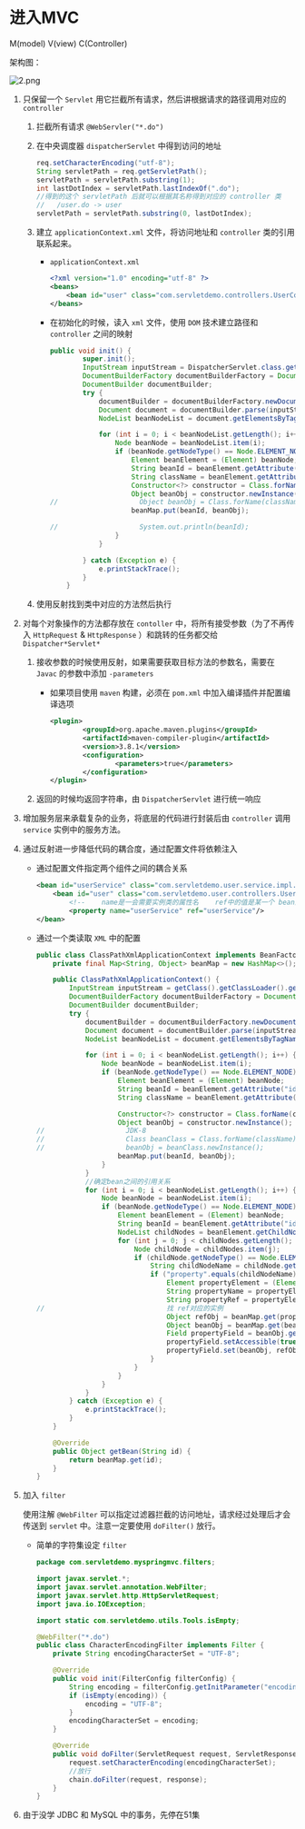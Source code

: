 # 进入MVC

M(model)  V(view) C(Controller)

架构图：

![2.png](2.png)

1. 只保留一个 `Servlet` 用它拦截所有请求，然后讲根据请求的路径调用对应的 `controller` 
    1. 拦截所有请求 `@WebServler("*.do")` 
    2. 在中央调度器 `dispatcherServlet` 中得到访问的地址
        
        ```java
        req.setCharacterEncoding("utf-8");
        String servletPath = req.getServletPath();
        servletPath = servletPath.substring(1);
        int lastDotIndex = servletPath.lastIndexOf(".do");
        //得到的这个 servletPath 后就可以根据其名称得到对应的 controller 类
        //   /user.do -> user
        servletPath = servletPath.substring(0, lastDotIndex);
        ```
        
    3. 建立 `applicationContext.xml` 文件，将访问地址和 `controller` 类的引用联系起来。
        - `applicationContext.xml`
            
            ```xml
            <?xml version="1.0" encoding="utf-8" ?>
            <beans>
                <bean id="user" class="com.servletdemo.controllers.UserController"/>
            </beans>
            ```
            
        - 在初始化的时候，读入 `xml` 文件，使用 `DOM` 技术建立路径和 `controller` 之间的映射
            
            ```java
            public void init() {
                    super.init();
                    InputStream inputStream = DispatcherServlet.class.getResourceAsStream("/applicationContext.xml");
                    DocumentBuilderFactory documentBuilderFactory = DocumentBuilderFactory.newInstance();
                    DocumentBuilder documentBuilder;
                    try {
                        documentBuilder = documentBuilderFactory.newDocumentBuilder();
                        Document document = documentBuilder.parse(inputStream);
                        NodeList beanNodeList = document.getElementsByTagName("bean");
            
                        for (int i = 0; i < beanNodeList.getLength(); i++) {
                            Node beanNode = beanNodeList.item(i);
                            if (beanNode.getNodeType() == Node.ELEMENT_NODE) {
                                Element beanElement = (Element) beanNode;
                                String beanId = beanElement.getAttribute("id");
                                String className = beanElement.getAttribute("class");
                                Constructor<?> constructor = Class.forName(className).getConstructor();
                                Object beanObj = constructor.newInstance();
            //                    Object beanObj = Class.forName(className).newInstance();
                                beanMap.put(beanId, beanObj);
            
            //                    System.out.println(beanId);
                            }
                        }
            
                    } catch (Exception e) {
                        e.printStackTrace();
                    }
                }
            ```
            
    4. 使用反射找到类中对应的方法然后执行
2. 对每个对象操作的方法都存放在 `contoller` 中，将所有接受参数（为了不再传入 `HttpRequest` & `HttpResponse` ）和跳转的任务都交给 `Dispatcher*Servlet*`
    1. 接收参数的时候使用反射，如果需要获取目标方法的参数名，需要在 `Javac` 的参数中添加 `-parameters` 
        - 如果项目使用 `maven` 构建，必须在 `pom.xml` 中加入编译插件并配置编译选项
            
            ```xml
            <plugin>
            		<groupId>org.apache.maven.plugins</groupId>
            		<artifactId>maven-compiler-plugin</artifactId>
            		<version>3.8.1</version>
            		<configuration>
            				<parameters>true</parameters>
            		</configuration>
            </plugin>
            ```
            
    2. 返回的时候均返回字符串，由 `DispatcherServlet` 进行统一响应
3. 增加服务层来承载复杂的业务，将底层的代码进行封装后由 `controller` 调用 `service` 实例中的服务方法。
4. 通过反射进一步降低代码的耦合度，通过配置文件将依赖注入
    - 通过配置文件指定两个组件之间的耦合关系
        
        ```xml
        <bean id="userService" class="com.servletdemo.user.service.impl.UserServiceImpl"/>
            <bean id="user" class="com.servletdemo.user.controllers.UserController">
                <!--    name是一会需要实例类的属性名    ref中的值是某一个 bean的 id-->
                <property name="userService" ref="userService"/>
        </bean>
        ```
        
    - 通过一个类读取 `XML` 中的配置
        
        ```java
        public class ClassPathXmlApplicationContext implements BeanFactory {
            private final Map<String, Object> beanMap = new HashMap<>();
        
            public ClassPathXmlApplicationContext() {
                InputStream inputStream = getClass().getClassLoader().getResourceAsStream("/applicationContext.xml");
                DocumentBuilderFactory documentBuilderFactory = DocumentBuilderFactory.newInstance();
                DocumentBuilder documentBuilder;
                try {
                    documentBuilder = documentBuilderFactory.newDocumentBuilder();
                    Document document = documentBuilder.parse(inputStream);
                    NodeList beanNodeList = document.getElementsByTagName("bean");
        
                    for (int i = 0; i < beanNodeList.getLength(); i++) {
                        Node beanNode = beanNodeList.item(i);
                        if (beanNode.getNodeType() == Node.ELEMENT_NODE) {
                            Element beanElement = (Element) beanNode;
                            String beanId = beanElement.getAttribute("id");
                            String className = beanElement.getAttribute("class");
        
                            Constructor<?> constructor = Class.forName(className).getConstructor();
                            Object beanObj = constructor.newInstance();
        //                    JDK-8
        //                    Class beanClass = Class.forName(className);
        //                    beanObj = beanClass.newInstance();
                            beanMap.put(beanId, beanObj);
                        }
                    }
                    //确定bean之间的引用关系
                    for (int i = 0; i < beanNodeList.getLength(); i++) {
                        Node beanNode = beanNodeList.item(i);
                        if (beanNode.getNodeType() == Node.ELEMENT_NODE) {
                            Element beanElement = (Element) beanNode;
                            String beanId = beanElement.getAttribute("id");
                            NodeList childNodes = beanElement.getChildNodes();
                            for (int j = 0; j < childNodes.getLength(); j++) {
                                Node childNode = childNodes.item(j);
                                if (childNode.getNodeType() == Node.ELEMENT_NODE) {
                                    String childNodeName = childNode.getNodeName();
                                    if ("property".equals(childNodeName)) {
                                        Element propertyElement = (Element) childNode;
                                        String propertyName = propertyElement.getAttribute("name");
                                        String propertyRef = propertyElement.getAttribute("ref");
        //                              找 ref对应的实例
                                        Object refObj = beanMap.get(propertyRef);
                                        Object beanObj = beanMap.get(beanId);
                                        Field propertyField = beanObj.getClass().getDeclaredField(propertyName);
                                        propertyField.setAccessible(true);
                                        propertyField.set(beanObj, refObj);
                                    }
                                }
                            }
                        }
                    }
                } catch (Exception e) {
                    e.printStackTrace();
                }
            }
        
            @Override
            public Object getBean(String id) {
                return beanMap.get(id);
            }
        }
        ```
        
5. 加入 `filter` 
    
    使用注解 `@WebFilter` 可以指定过滤器拦截的访问地址，请求经过处理后才会传送到 `servlet` 中。注意一定要使用 `doFilter()` 放行。
    
    - 简单的字符集设定 `filter`
        
        ```java
        package com.servletdemo.myspringmvc.filters;
        
        import javax.servlet.*;
        import javax.servlet.annotation.WebFilter;
        import javax.servlet.http.HttpServletRequest;
        import java.io.IOException;
        
        import static com.servletdemo.utils.Tools.isEmpty;
        
        @WebFilter("*.do")
        public class CharacterEncodingFilter implements Filter {
            private String encodingCharacterSet = "UTF-8";
        
            @Override
            public void init(FilterConfig filterConfig) {
                String encoding = filterConfig.getInitParameter("encoding");
                if (isEmpty(encoding)) {
                    encoding = "UTF-8";
                }
                encodingCharacterSet = encoding;
            }
        
            @Override
            public void doFilter(ServletRequest request, ServletResponse response, FilterChain chain) throws IOException, ServletException {
                request.setCharacterEncoding(encodingCharacterSet);
                //放行
                chain.doFilter(request, response);
            }
        }
        ```
        
6. 由于没学 JDBC 和 MySQL 中的事务，先停在51集